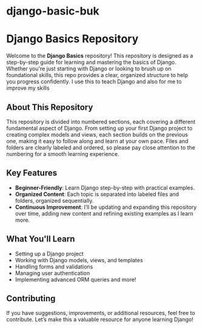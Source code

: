# django-basic-buk

# Django Basics Repository

Welcome to the **Django Basics** repository! This repository is designed as a step-by-step guide for learning and mastering the basics of Django. Whether you're just starting with Django or looking to brush up on foundational skills, this repo provides a clear, organized structure to help you progress confidently. I use this to teach Django and also for me to improve my skills

## About This Repository

This repository is divided into numbered sections, each covering a different fundamental aspect of Django. From setting up your first Django project to creating complex models and views, each section builds on the previous one, making it easy to follow along and learn at your own pace. Files and folders are clearly labeled and ordered, so please pay close attention to the numbering for a smooth learning experience.

## Key Features

- **Beginner-Friendly**: Learn Django step-by-step with practical examples.
- **Organized Content**: Each topic is separated into labeled files and folders, organized sequentially.
- **Continuous Improvement**: I’ll be updating and expanding this repository over time, adding new content and refining existing examples as I learn more.

## What You'll Learn

- Setting up a Django project
- Working with Django models, views, and templates
- Handling forms and validations
- Managing user authentication
- Implementing advanced ORM queries and more!

## Contributing

If you have suggestions, improvements, or additional resources, feel free to contribute. Let’s make this a valuable resource for anyone learning Django!

